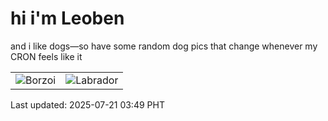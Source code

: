 # hi i'm Leoben

and i like dogs—so have some random dog pics that change whenever my CRON feels like it

|  |  |
|--------|----------|
| ![Borzoi](https://random-dog-vercel.vercel.app/api/random-borzoi?v=1753040979) | ![Labrador](https://random-dog-vercel.vercel.app/api/random-labrador?v=1753040979) |

Last updated: 2025-07-21 03:49 PHT
